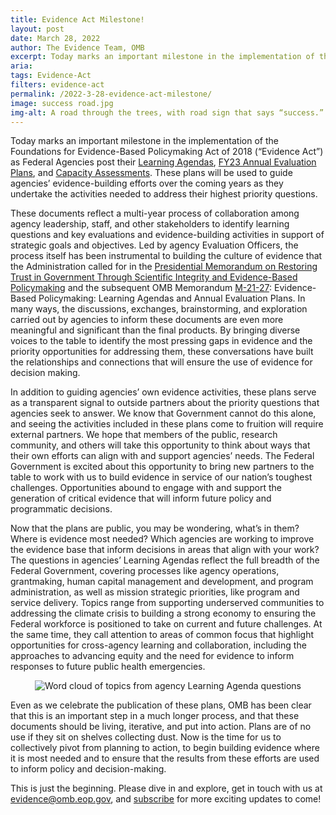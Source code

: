 ```yaml
---
title: Evidence Act Milestone!
layout: post
date: March 28, 2022
author: The Evidence Team, OMB
excerpt: Today marks an important milestone in the implementation of the Foundations for Evidence-Based Policymaking Act of 2018 (“Evidence Act”) as Federal Agencies post their Learning Agendas, FY23 Annual Evaluation Plans, and Capacity Assessments. 
aria: 
tags: Evidence-Act
filters: evidence-act
permalink: /2022-3-28-evidence-act-milestone/
image: success road.jpg
img-alt: A road through the trees, with road sign that says “success.”
---
```


Today marks an important milestone in the implementation of the Foundations for Evidence-Based Policymaking Act of 2018 (“Evidence Act”) as Federal Agencies post their [Learning Agendas]({{site.baseurl}}/evidence-plans/learning-agenda/), [FY23 Annual Evaluation Plans]({{site.baseurl}}/evidence-plans/annual-evaluation-plan/), and [Capacity Assessments]({{site.baseurl}}/evidence-plans/capacity-assessments/).  These plans will be used to guide agencies’ evidence-building efforts over the coming years as they undertake the activities needed to address their highest priority questions.  

These documents reflect a multi-year process of collaboration among agency leadership, staff, and other stakeholders to identify learning questions and key evaluations and evidence-building activities in support of strategic goals and objectives. Led by agency Evaluation Officers, the process itself has been instrumental to building the culture of evidence that the Administration called for in the [Presidential Memorandum on Restoring Trust in Government Through Scientific Integrity and Evidence-Based Policymaking](https://www.whitehouse.gov/briefing-room/presidential-actions/2021/01/27/memorandum-on-restoring-trust-in-government-through-scientific-integrity-and-evidence-based-policymaking/) and the subsequent OMB Memorandum [M-21-27](https://www.whitehouse.gov/wp-content/uploads/2021/06/M-21-27.pdf): Evidence-Based Policymaking: Learning Agendas and Annual Evaluation Plans. In many ways, the discussions, exchanges, brainstorming, and exploration carried out by agencies to inform these documents are even more meaningful and significant than the final products. By bringing diverse voices to the table to identify the most pressing gaps in evidence and the priority opportunities for addressing them, these conversations have built the relationships and connections that will ensure the use of evidence for decision making. 

In addition to guiding agencies’ own evidence activities, these plans serve as a transparent signal to outside partners about the priority questions that agencies seek to answer. We know that Government cannot do this alone, and seeing the activities included in these plans come to fruition will require external partners. We hope that members of the public, research community, and others will take this opportunity to think about ways that their own efforts can align with and support agencies’ needs. The Federal Government is excited about this opportunity to bring new partners to the table to work with us to build evidence in service of our nation’s toughest challenges. Opportunities abound to engage with and support the generation of critical evidence that will inform future policy and programmatic decisions. 

Now that the plans are public, you may be wondering, what’s in them? Where is evidence most needed? Which agencies are working to improve the evidence base that inform decisions in areas that align with your work? The questions in agencies’ Learning Agendas reflect the full breadth of the Federal Government, covering processes like agency operations, grantmaking, human capital management and development, and program administration, as well as mission strategic priorities, like program and service delivery. Topics range from supporting underserved communities to addressing the climate crisis to building a strong economy to ensuring the Federal workforce is positioned to take on current and future challenges. At the same time, they call attention to areas of common focus that highlight opportunities for cross-agency learning and collaboration, including the approaches to advancing equity and the need for evidence to inform responses to future public health emergencies.

<center><img src="{{site.baseurl}}/assets/images/blog/LearningAgenda WordCloud v2.jpeg" alt="Word cloud of topics from agency Learning Agenda questions"></center>

Even as we celebrate the publication of these plans, OMB has been clear that this is an important step in a much longer process, and that these documents should be living, iterative, and put into action. Plans are of no use if they sit on shelves collecting dust. Now is the time for us to collectively pivot from planning to action, to begin building evidence where it is most needed and to ensure that the results from these efforts are used to inform policy and decision-making. 

This is just the beginning.  Please dive in and explore, get in touch with us at [evidence@omb.eop.gov](mailto:evidence@omb.eop.gov), and [subscribe](https://public.govdelivery.com/accounts/USGSA/subscriber/new?topic_id=USGSA_1068) for more exciting updates to come!
